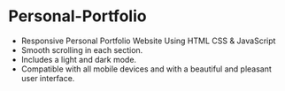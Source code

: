 # Personal-Portfolio

- Responsive Personal Portfolio Website Using HTML CSS & JavaScript
- Smooth scrolling in each section.
- Includes a light and dark mode.
- Compatible with all mobile devices and with a beautiful and pleasant user interface.
